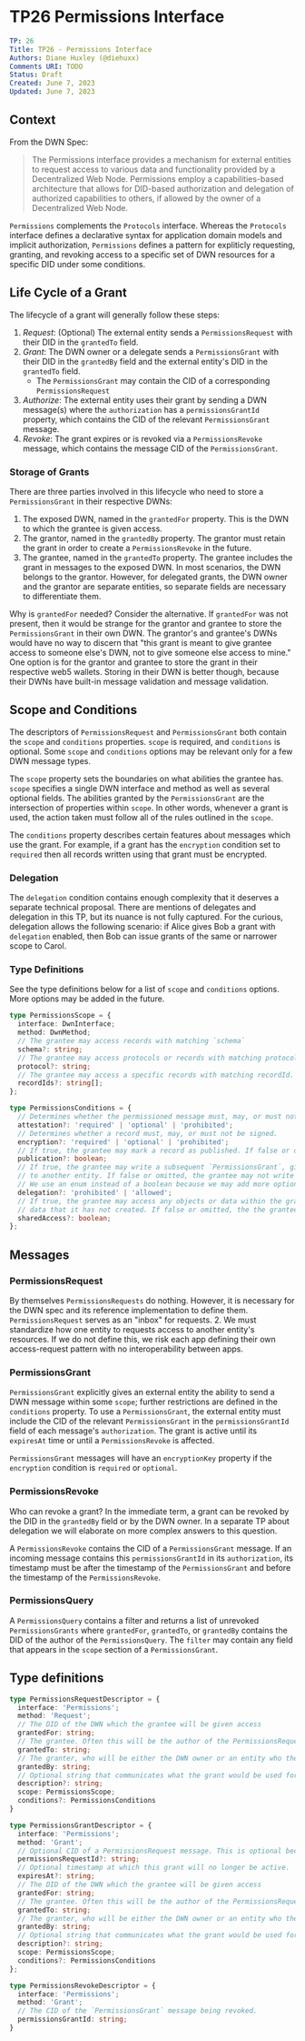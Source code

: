 # TP26 Permissions Interface

```yaml
TP: 26
Title: TP26 - Permissions Interface
Authors: Diane Huxley (@diehuxx)
Comments URI: TODO
Status: Draft
Created: June 7, 2023
Updated: June 7, 2023
```

## Context
From the DWN Spec:
> The Permissions interface provides a mechanism for external entities to request access to various data and functionality provided by a Decentralized Web Node. Permissions employ a capabilities-based architecture that allows for DID-based authorization and delegation of authorized capabilities to others, if allowed by the owner of a Decentralized Web Node.

`Permissions` complements the `Protocols` interface. Whereas the `Protocols` interface defines a declarative syntax for application domain models and implicit authorization, `Permissions` defines a pattern for expliticly requesting, granting, and revoking access to a specific set of DWN resources for a specific DID under some conditions.


## Life Cycle of a Grant
The lifecycle of a grant will generally follow these steps:
1. *Request*: (Optional) The external entity sends a `PermissionsRequest` with their DID in the `grantedTo` field.
2. *Grant*: The DWN owner or a delegate sends a `PermissionsGrant` with their DID in the `grantedBy` field and the external entity's DID in the `grantedTo` field.
    - The `PermissionsGrant` may contain the CID of a corresponding `PermissionsRequest`
3. *Authorize*: The external entity uses their grant by sending a DWN message(s) where the `authorization` has a `permissionsGrantId` property, which contains the CID of the relevant `PermissionsGrant` message.
4. *Revoke*: The grant expires or is revoked via a `PermissionsRevoke` message, which contains the message CID of the `PermissionsGrant`.

### Storage of Grants
There are three parties involved in this lifecycle who need to store a `PermissionsGrant` in their respective DWNs:
1. The exposed DWN, named in the `grantedFor` property. This is the DWN to which the grantee is given access.
2. The grantor, named in the `grantedBy` property. The grantor must retain the grant in order to create a `PermissionsRevoke` in the future.
3. The grantee, named in the `grantedTo` property. The grantee includes the grant in messages to the exposed DWN.
In most scenarios, the DWN belongs to the grantor. However, for delegated grants, the DWN owner and the grantor are separate entities, so separate fields are necessary to differentiate them.

Why is `grantedFor` needed? Consider the alternative. If `grantedFor` was not present, then it would be strange for the grantor and grantee to store the `PermissionsGrant` in their own DWN. The grantor's and grantee's DWNs would have no way to discern that "this grant is meant to give grantee access to someone else's DWN, not to give someone else access to mine." One option is for the grantor and grantee to store the grant in their respective web5 wallets. Storing in their DWN is better though, because their DWNs have built-in message validation and message validation.


## Scope and Conditions
The descriptors of `PermissionsRequest` and `PermissionsGrant` both contain the `scope` and `conditions` properties. `scope` is required, and `conditions` is optional. Some `scope` and `conditions` options may be relevant only for a few DWN message types.

The `scope` property sets the boundaries on what abilities the grantee has. `scope` specifies a single DWN interface and method as well as several optional fields. The abilities granted by the `PermissionsGrant` are the intersection of properties within `scope`. In other words, whenever a grant is used, the action taken must follow all of the rules outlined in the `scope`.

The `conditions` property describes certain features about messages which use the grant. For example, if a grant has the `encryption` condition set to `required` then all records written using that grant must be encrypted.

### Delegation
The `delegation` condition contains enough complexity that it deserves a separate technical proposal. There are mentions of delegates and delegation in this TP, but its nuance is not fully captured. For the curious, delegation allows the following scenario: if Alice gives Bob a grant with `delegation` enabled, then Bob can issue grants of the same or narrower scope to Carol.

### Type Definitions
See the type definitions below for a list of `scope` and `conditions` options. More options may be added in the future.
```typescript
type PermissionsScope = {
  interface: DwnInterface;
  method: DwnMethod;
  // The grantee may access records with matching `schema`
  schema?: string;
  // The grantee may access protocols or records with matching protocol URI.
  protocol?: string;
  // The grantee may access a specific records with matching recordId.
  recordIds?: string[];
};

type PermissionsConditions = {
  // Determines whether the permissioned message must, may, or must not be signed.
  attestation?: 'required' | 'optional' | 'prohibited';
  // Determines whether a record must, may, or must not be signed.
  encryption?: 'required' | 'optional' | 'prohibited';
  // If true, the grantee may mark a record as published. If false or omitted, they may not.
  publication?: boolean;
  // If true, the grantee may write a subsequent `PermissionsGrant`, giving the same or narrower access
  // to another entity. If false or omitted, the grantee may not write issue their own `PermissionGrant`.
  // We use an enum instead of a boolean because we may add more options for delegation in the future.
  delegation?: 'prohibited' | 'allowed';
  // If true, the grantee may access any objects or data within the granted capabilities, including objects or
  // data that it has not created. If false or omitted, the the grantee may only access objects or data that it has created.
  sharedAccess?: boolean;
};
```


## Messages
### PermissionsRequest
By themselves `PermissionsRequests` do nothing. However, it is necessary for the DWN spec and its reference implementation to define them. `PermissionsRequest` serves as an "inbox" for requests.
2. We must standardize how one entity to requests access to another entity's resources. If we do not define this, we risk each app defining their own access-request pattern with no interoperability between apps.

### PermissionsGrant
`PermissionsGrant` explicitly gives an external entity the ability to send a DWN message within some `scope`; further restrictions are defined in the `conditions` property. To use a `PermissionsGrant`, the external entity must include the CID of the relevant `PermissionsGrant` in the `permissionsGrantId` field of each message's `authorization`. The grant is active until its `expiresAt` time or until a `PermissionsRevoke` is affected.

`PermissionsGrant` messages will have an `encryptionKey` property if the `encryption` condition is `required` or `optional`.

### PermissionsRevoke
Who can revoke a grant? In the immediate term, a grant can be revoked by the DID in the `grantedBy` field or by the DWN owner. In a separate TP about delegation we will elaborate on more complex answers to this question.

A `PermissionsRevoke` contains the CID of a `PermissionsGrant` message. If an incoming message contains this `permissionsGrantId` in its `authorization`, its timestamp must be after the timestamp of the `PermissionsGrant` and before the timestamp of the `PermissionsRevoke`.

### PermissionsQuery
A `PermissionsQuery` contains a filter and returns a list of unrevoked `PermissionsGrants` where `grantedFor`, `grantedTo`, or `grantedBy` contains the DID of the author of the `PermissionsQuery`. The `filter` may contain any field that appears in the `scope` section of a `PermissionsGrant`. 

## Type definitions
```typescript
type PermissionsRequestDescriptor = {
  interface: 'Permissions';
  method: 'Request';
  // The DID of the DWN which the grantee will be given access
  grantedFor: string;
  // The grantee. Often this will be the author of the PermissionsRequest message
  grantedTo: string;
  // The granter, who will be either the DWN owner or an entity who the DWN owner has delegated permission to.
  grantedBy: string;
  // Optional string that communicates what the grant would be used for
  description?: string;
  scope: PermissionsScope;
  conditions?: PermissionsConditions
}

type PermissionsGrantDescriptor = {
  interface: 'Permissions';
  method: 'Grant';
  // Optional CID of a PermissionsRequest message. This is optional because grants may be given without being officially requested
  permissionsRequestId?: string;
  // Optional timestamp at which this grant will no longer be active.
  expiresAt?: string;
  // The DID of the DWN which the grantee will be given access
  grantedFor: string;
  // The grantee. Often this will be the author of the PermissionsRequest message
  grantedTo: string;
  // The granter, who will be either the DWN owner or an entity who the DWN owner has delegated permission to.
  grantedBy: string;
  // Optional string that communicates what the grant would be used for
  description?: string;
  scope: PermissionsScope;
  conditions?: PermissionsConditions
};

type PermissionsRevokeDescriptor = {
  interface: 'Permissions';
  method: 'Grant';
  // The CID of the `PermissionsGrant` message being revoked.
  permissionsGrantId: string;
}
```
